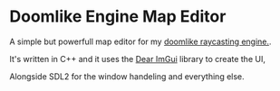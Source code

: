 # Doomlike Engine Map Editor
A simple but powerfull map editor for my [doomlike raycasting engine.](https://github.com/vitor-luis3301/Doomlike-engine-in-C).

It's written in C++ and it uses the [Dear ImGui](https://github.com/ocornut/imgui) library to create the UI,

Alongside SDL2 for the window handeling and everything else.

